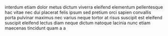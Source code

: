 interdum etiam dolor metus dictum viverra eleifend elementum pellentesque hac
vitae nec dui placerat felis ipsum sed pretium orci sapien convallis porta
pulvinar maximus nec varius neque tortor at risus suscipit est eleifend
suscipit eleifend lectus diam neque dictum natoque lacinia nunc etiam maecenas
tincidunt quam a a
